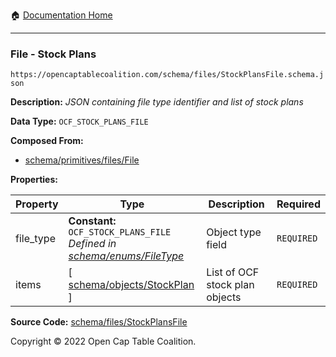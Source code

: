 :house: [Documentation Home](https://naveedn.github.io/Open-Cap-Format-OCF)

---

### File - Stock Plans

`https://opencaptablecoalition.com/schema/files/StockPlansFile.schema.json`

**Description:** _JSON containing file type identifier and list of stock plans_

**Data Type:** `OCF_STOCK_PLANS_FILE`

**Composed From:**

- [schema/primitives/files/File](https://naveedn.github.io/Open-Cap-Format-OCF/schema/primitives/files/File)

**Properties:**

| Property  | Type                                                                                                                                               | Description                    | Required   |
| --------- | -------------------------------------------------------------------------------------------------------------------------------------------------- | ------------------------------ | ---------- |
| file_type | **Constant:** `OCF_STOCK_PLANS_FILE`</br>_Defined in [schema/enums/FileType](https://naveedn.github.io/Open-Cap-Format-OCF/schema/enums/FileType)_ | Object type field              | `REQUIRED` |
| items     | [ [schema/objects/StockPlan](https://naveedn.github.io/Open-Cap-Format-OCF/schema/objects/StockPlan) ]                                             | List of OCF stock plan objects | `REQUIRED` |

**Source Code:** [schema/files/StockPlansFile](https://github.com/Open-Cap-Table-Coalition/Open-Cap-Format-OCF/blob/main/schema/files/StockPlansFile.schema.json)

Copyright © 2022 Open Cap Table Coalition.
